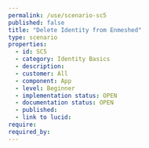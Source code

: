 ```yaml
---
permalink: /use/scenario-sc5
published: false
title: "Delete Identity from Enmeshed"
type: scenario
properties:
  - id: SC5
  - category: Identity Basics
  - description: 
  - customer: All
  - component: App
  - level: Beginner
  - implementation status: OPEN
  - documentation status: OPEN
  - published: 
  - link to lucid: 
require:
required_by:
---
```

